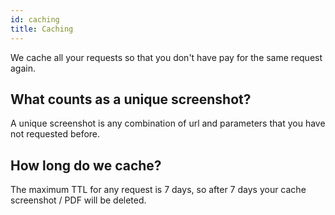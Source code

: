 ```yaml
---
id: caching
title: Caching
---
```


We cache all your requests so that you don't have pay for the same request again.

## What counts as a unique screenshot?
A unique screenshot is any combination of url and parameters that you have not requested before.

## How long do we cache?
The maximum TTL for any request is 7 days, so after 7 days your cache screenshot / PDF will be deleted.
